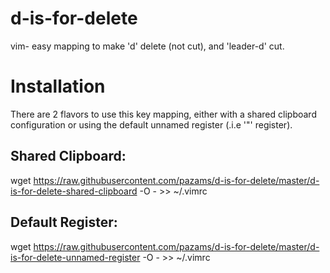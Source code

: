 # d-is-for-delete
vim- easy mapping to make 'd' delete (not cut), and 'leader-d' cut.

Installation
============

There are 2 flavors to use this key mapping, either with a shared clipboard configuration or using the default unnamed register (.i.e '"' register).

Shared Clipboard:
-----------------

wget https://raw.githubusercontent.com/pazams/d-is-for-delete/master/d-is-for-delete-shared-clipboard -O - >> ~/.vimrc 

Default Register:
-----------------

wget https://raw.githubusercontent.com/pazams/d-is-for-delete/master/d-is-for-delete-unnamed-register -O - >> ~/.vimrc

